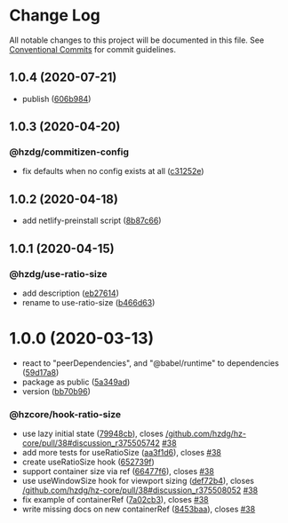 # Change Log

All notable changes to this project will be documented in this file.
See [Conventional Commits](https://conventionalcommits.org) for commit guidelines.

## 1.0.4 (2020-07-21)


* publish ([606b984](https://github.com/hzdg/hz-core/commit/606b984))


## 1.0.3 (2020-04-20)


### @hzdg/commitizen-config

* fix defaults when no config exists at all ([c31252e](https://github.com/hzdg/hz-core/commit/c31252e))


## 1.0.2 (2020-04-18)


* add netlify-preinstall script ([8b87c66](https://github.com/hzdg/hz-core/commit/8b87c66))


## 1.0.1 (2020-04-15)


### @hzdg/use-ratio-size

* add description ([eb27614](https://github.com/hzdg/hz-core/commit/eb27614))
* rename to use-ratio-size ([b466d63](https://github.com/hzdg/hz-core/commit/b466d63))


# 1.0.0 (2020-03-13)


* react to "peerDependencies", and "@babel/runtime" to dependencies ([59d17a8](https://github.com/hzdg/hz-core/commit/59d17a8))
* package as public ([5a349ad](https://github.com/hzdg/hz-core/commit/5a349ad))
* version ([bb70b96](https://github.com/hzdg/hz-core/commit/bb70b96))

### @hzcore/hook-ratio-size

* use lazy initial state ([79948cb](https://github.com/hzdg/hz-core/commit/79948cb)), closes [/github.com/hzdg/hz-core/pull/38#discussion_r375505742](https://github.com//github.com/hzdg/hz-core/pull/38/issues/discussion_r375505742) [#38](https://github.com/hzdg/hz-core/issues/38)
* add more tests for useRatioSize ([aa3f1d6](https://github.com/hzdg/hz-core/commit/aa3f1d6)), closes [#38](https://github.com/hzdg/hz-core/issues/38)
* create useRatioSize hook ([652739f](https://github.com/hzdg/hz-core/commit/652739f))
* support container size via ref ([66477f6](https://github.com/hzdg/hz-core/commit/66477f6)), closes [#38](https://github.com/hzdg/hz-core/issues/38)
* use useWindowSize hook for viewport sizing ([def72b4](https://github.com/hzdg/hz-core/commit/def72b4)), closes [/github.com/hzdg/hz-core/pull/38#discussion_r375508052](https://github.com//github.com/hzdg/hz-core/pull/38/issues/discussion_r375508052) [#38](https://github.com/hzdg/hz-core/issues/38)
* fix example of containerRef ([7a02cb3](https://github.com/hzdg/hz-core/commit/7a02cb3)), closes [#38](https://github.com/hzdg/hz-core/issues/38)
* write missing docs on new containerRef ([8453baa](https://github.com/hzdg/hz-core/commit/8453baa)), closes [#38](https://github.com/hzdg/hz-core/issues/38)
